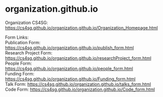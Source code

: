# organization.github.io
Organization CS4SG: https://cs4sg.github.io/organization.github.io/Organization_Homepage.html

Form Links:
<br />
Publication Form: https://cs4sg.github.io/organization.github.io/publish_form.html <br />
Research Project Form: https://cs4sg.github.io/organization.github.io/researchProject_form.html <br />
People Form: https://cs4sg.github.io/organization.github.io/people_form.html<br />
Funding Form: https://cs4sg.github.io/organization.github.io/Funding_form.html<br />
Talk Form: https://cs4sg.github.io/organization.github.io/talks_form.html<br />
Code Form: https://cs4sg.github.io/organization.github.io/Code_form.html

